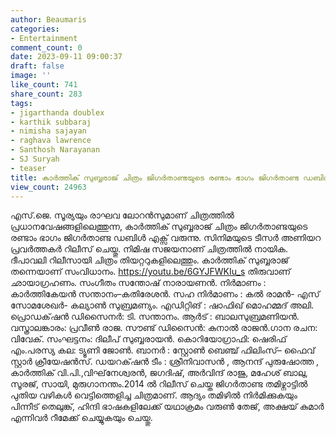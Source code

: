 ```yaml
---
author: Beaumaris
categories:
- Entertainment
comment_count: 0
date: 2023-09-11 09:00:37
draft: false
image: ''
like_count: 741
share_count: 283
tags:
- jigarthanda doublex
- karthik subbaraj
- nimisha sajayan
- raghava lawrence
- Santhosh Narayanan
- SJ Suryah
- teaser
title: കാർത്തിക് സുബ്ബരാജ് ചിത്രം ജിഗർതാണ്ടയുടെ രണ്ടാം ഭാഗം ജിഗർതാണ്ട ഡബിൾ എക്സ് ടീസർ
view_count: 24963
---
```


എസ്‍.ജെ. സൂര്യയും രാഘവ ലോറൻസുമാണ് ചിത്രത്തിൽ പ്രധാനവേഷങ്ങളിലെത്തുന്ന, കാർത്തിക് സുബ്ബരാജ് ചിത്രം ജിഗർതാണ്ടയുടെ രണ്ടാം ഭാഗം ജിഗർതാണ്ട ഡബിൾ എക്സ് വരുന്നു. സിനിമയുടെ ടീസർ അണിയറ പ്രവർത്തകർ റിലീസ് ചെയ്തു. നിമിഷ സജയനാണ് ചിത്രത്തിൽ നായിക. ദീപാവലി റിലീസായി ചിത്രം തിയറ്ററുകളിലെത്തും. കാർത്തിക് സുബ്ബരാജ് തന്നെയാണ് സംവിധാനം. https://youtu.be/6GYJFWKIu_s തിരുവാണ് ഛായാഗ്രഹണം. സംഗീതം സന്തോഷ് നാരായണൻ. നിർമാണം : കാർത്തികേയൻ സന്താനം–കതിരേശൻ. സഹ നിർമാണം : കൽ രാമൻ- എസ് സോമശേഖർ- കല്യാൺ സുബ്രമണ്യം. എഡിറ്റിങ് : ഷാഫിഖ് മൊഹമ്മദ് അലി. പ്രൊഡക്‌ഷൻ ഡിസൈനർ: ടി. സന്താനം. ആർട് : ബാലസുബ്രമണിയൻ. വസ്ത്രാലങ്കാരം: പ്രവീൺ രാജ. സൗണ്ട് ഡിസൈൻ: കുനാൽ രാജൻ.ഗാന രചന: വിവേക്. സംഘട്ടനം: ദിലീപ് സുബ്ബരായൻ. കൊറിയോഗ്രാഫി: ഷെരിഫ് എം.പരസ്യ കല: ട്യൂണി ജോൺ. ബാനർ : സ്റ്റോൺ ബെഞ്ച് ഫിലിംസ്– ഫൈവ് സ്റ്റാർ ക്രീയേഷൻസ്. ഡയറക്‌ഷൻ ടീം : ശ്രീനിവാസൻ , ആനന്ദ് പുരുഷോത്ത , കാർത്തിക് വി.പി.,വിഘ്‌നേശ്വരൻ, ജഗദിഷ്, അർവിന്ദ് രാജു, മഹേശ് ബാലു, സൂരജ്, സായി, മുരുഗാനന്തം.2014 ൽ റിലീസ് ചെയ്ത ജിഗർതാണ്ട തമിഴ്നാട്ടിൽ പുതിയ വഴികൾ വെട്ടിത്തെളിച്ച ചിത്രമാണ്. ആദ്യം തമിഴിൽ നിർമിക്കുകയും പിന്നീട് തെലുങ്ക്, ഹിന്ദി ഭാഷകളിലേക്ക് യഥാക്രമം വരുൺ തേജ്, അക്ഷയ് കുമാർ എന്നിവർ റീമേക്ക് ചെയ്യുകയും ചെയ്തു.